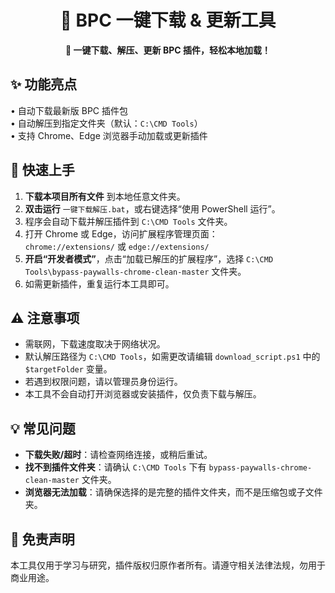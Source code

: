 

<div align="center">
  <h1>🧩 BPC 一键下载 & 更新工具</h1>
  <p><b>🚀 一键下载、解压、更新 BPC 插件，轻松本地加载！</b></p>
</div>



## ✨ 功能亮点

• 自动下载最新版 BPC 插件包  
• 自动解压到指定文件夹（默认：<code>C:\CMD Tools</code>）  
• 支持 Chrome、Edge 浏览器手动加载或更新插件



## 🚀 快速上手

1. <b>下载本项目所有文件</b> 到本地任意文件夹。
2. <b>双击运行</b> <code>一键下载解压.bat</code>，或右键选择“使用 PowerShell 运行”。
3. 程序会自动下载并解压插件到 <code>C:\CMD Tools</code> 文件夹。
4. 打开 Chrome 或 Edge，访问扩展程序管理页面：<br>
	<code>chrome://extensions/</code> 或 <code>edge://extensions/</code>
5. <b>开启“开发者模式”</b>，点击“加载已解压的扩展程序”，选择 <code>C:\CMD Tools\bypass-paywalls-chrome-clean-master</code> 文件夹。
6. 如需更新插件，重复运行本工具即可。



## ⚠️ 注意事项

- 需联网，下载速度取决于网络状况。
- 默认解压路径为 <code>C:\CMD Tools</code>，如需更改请编辑 <code>download_script.ps1</code> 中的 <code>$targetFolder</code> 变量。
- 若遇到权限问题，请以管理员身份运行。
- 本工具不会自动打开浏览器或安装插件，仅负责下载与解压。



## 💡 常见问题

- <b>下载失败/超时</b>：请检查网络连接，或稍后重试。
- <b>找不到插件文件夹</b>：请确认 <code>C:\CMD Tools</code> 下有 <code>bypass-paywalls-chrome-clean-master</code> 文件夹。
- <b>浏览器无法加载</b>：请确保选择的是完整的插件文件夹，而不是压缩包或子文件夹。



## 📢 免责声明

本工具仅用于学习与研究，插件版权归原作者所有。请遵守相关法律法规，勿用于商业用途。


